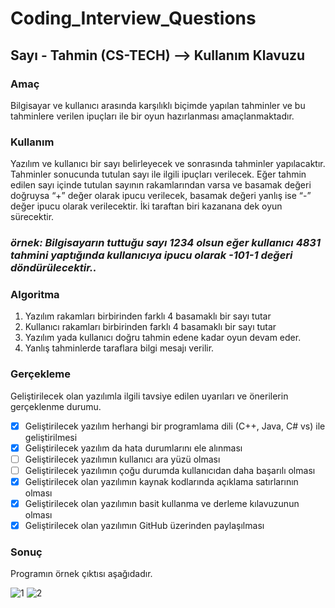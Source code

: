 ﻿# Coding_Interview_Questions
## Sayı - Tahmin (CS-TECH) --> Kullanım Klavuzu
### Amaç

Bilgisayar ve kullanıcı arasında karşılıklı biçimde yapılan tahminler ve bu tahminlere verilen ipuçları ile bir oyun hazırlanması amaçlanmaktadır. 

### Kullanım

Yazılım ve kullanıcı bir sayı belirleyecek ve sonrasında tahminler yapılacaktır. Tahminler sonucunda tutulan sayı ile ilgili ipuçları verilecek. Eğer tahmin edilen sayı içinde tutulan sayının rakamlarından varsa ve basamak değeri doğruysa “+” değer olarak ipucu verilecek, basamak değeri yanlış ise “-” değer ipucu olarak verilecektir. İki taraftan biri kazanana dek oyun sürecektir.

### _örnek: Bilgisayarın tuttuğu sayı 1234 olsun eğer kullanıcı 4831 tahmini yaptığında kullanıcıya ipucu olarak -101-1 değeri döndürülecektir.._

### Algoritma 
1. Yazılım rakamları birbirinden  farklı 4 basamaklı bir sayı tutar
2. Kullanıcı rakamları birbirinden farklı 4  basamaklı bir sayı tutar
3. Yazılım yada kullanıcı doğru tahmin edene kadar oyun devam eder.
4. Yanlış tahminlerde taraflara bilgi mesajı verilir.

### Gerçekleme 
Geliştirilecek olan yazılımla ilgili tavsiye edilen uyarıları ve önerilerin gerçeklenme durumu.
- [x] Geliştirilecek yazılım herhangi bir programlama dili (C++, Java, C# vs) ile geliştirilmesi
- [x] Geliştirilecek yazılım da hata durumlarını ele alınması
- [ ] Geliştirilecek yazılımın kullanıcı ara yüzü olması
- [ ] Geliştirilecek yazılımın çoğu durumda kullanıcıdan daha başarılı olması
- [x] Geliştirilecek olan yazılımın kaynak kodlarında açıklama satırlarının olması
- [x] Geliştirilecek olan yazılımın basit kullanma ve derleme kılavuzunun olması
- [x] Geliştirilecek olan yazılımın GitHub üzerinden paylaşılması

### Sonuç
Programın örnek çıktısı aşağıdadır.

![1](https://user-images.githubusercontent.com/32637622/59949775-d0b6b080-947c-11e9-9cfe-e641242bdfc6.PNG)
![2](https://user-images.githubusercontent.com/32637622/59949776-d3b1a100-947c-11e9-8608-b8d34f1595a0.PNG)
